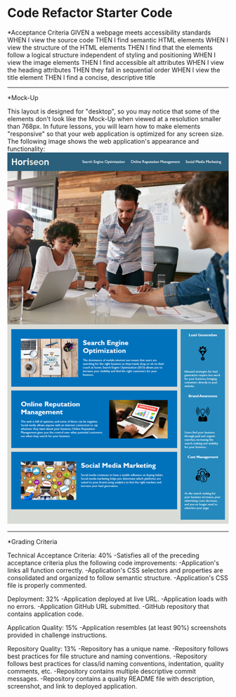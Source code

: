 # Code Refactor Starter Code
*Acceptance Criteria 
GIVEN a webpage meets accessibility standards
WHEN I view the source code
THEN I find semantic HTML elements
WHEN I view the structure of the HTML elements
THEN I find that the elements follow a logical structure independent of styling and positioning
WHEN I view the image elements
THEN I find accessible alt attributes
WHEN I view the heading attributes
THEN they fall in sequential order
WHEN I view the title element
THEN I find a concise, descriptive title
__________________________________________________
*Mock-Up

This layout is designed for "desktop", so you may notice that some of the elements don't look like the Mock-Up when viewed at a resolution smaller than 768px. In future lessons, you will learn how to make elements "responsive" so that your web application is optimized for any screen size.
The following image shows the web application's appearance and functionality:
![Demo](demo.png)
__________________________________________________
*Grading Criteria

Technical Acceptance Criteria: 40%
-Satisfies all of the preceding acceptance criteria plus the following code improvements:
-Application's links all function correctly.
-Application's CSS selectors and properties are consolidated and organized to follow semantic structure.
-Application's CSS file is properly commented.

Deployment: 32%
-Application deployed at live URL.
-Application loads with no errors.
-Application GitHub URL submitted.
-GitHub repository that contains application code.

Application Quality: 15%
-Application resembles (at least 90%) screenshots provided in challenge instructions.

Repository Quality: 13%
-Repository has a unique name.
-Repository follows best practices for file structure and naming conventions.
-Repository follows best practices for class/id naming conventions, indentation, quality comments, etc.
-Repository contains multiple descriptive commit messages.
-Repository contains a quality README file with description, screenshot, and link to deployed application.

